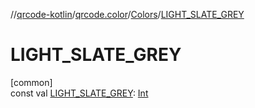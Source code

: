 //[qrcode-kotlin](../../../index.md)/[qrcode.color](../index.md)/[Colors](index.md)/[LIGHT_SLATE_GREY](-l-i-g-h-t_-s-l-a-t-e_-g-r-e-y.md)

# LIGHT_SLATE_GREY

[common]\
const val [LIGHT_SLATE_GREY](-l-i-g-h-t_-s-l-a-t-e_-g-r-e-y.md): [Int](https://kotlinlang.org/api/latest/jvm/stdlib/kotlin-stdlib/kotlin/-int/index.html)
